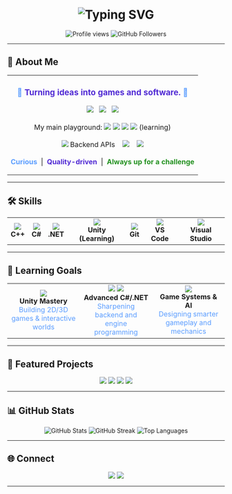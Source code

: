 <!-- Modern Dynamic GitHub Profile README -->

<h1 align="center">
  <img src="https://readme-typing-svg.demolab.com?font=Fira+Code&weight=700&size=32&pause=1000&color=5B9DFF&center=true&vCenter=true&width=520&lines=Umer+Iftikhar;Software+Engineer;Game+Dev+Enthusiast;Builder+of+Fun+Tech" alt="Typing SVG">
</h1>

<p align="center">
  <img src="https://komarev.com/ghpvc/?username=Umer-Iftikhar&color=5B9DFF&style=for-the-badge" alt="Profile views" />
  <img src="https://img.shields.io/github/followers/Umer-Iftikhar?label=Followers&color=5B9DFF&style=for-the-badge" alt="GitHub Followers" />
</p>

---

## 👤 About Me

<div align="center">

<table>
<tr>
<td align="center" width="100%">
  
<h3 style="color:#5B9DFF;">🌟 <span style="color:#512BD4;">Turning ideas into games and software.</span> 🌟</h3>

<p>
<img src="https://img.shields.io/badge/-Umer-5B9DFF?style=flat-square&logo=github&logoColor=white" /> &nbsp;
<img src="https://img.shields.io/badge/Software%20Engineer-512BD4?style=flat-square&logo=codefactor&logoColor=white" /> &nbsp;
<img src="https://img.shields.io/badge/Game%20Dev%20Enthusiast-239120?style=flat-square&logo=unity&logoColor=white" />
<br><br>
My main playground: 
<img src="https://img.shields.io/badge/C++-00599C?style=flat-square&logo=c%2B%2B&logoColor=white" /> 
<img src="https://img.shields.io/badge/C%23-239120?style=flat-square&logo=c-sharp&logoColor=white" /> 
<img src="https://img.shields.io/badge/.NET-512BD4?style=flat-square&logo=dotnet&logoColor=white" /> 
<img src="https://img.shields.io/badge/Unity-222C37?style=flat-square&logo=unity&logoColor=white" /> (learning)
<br><br>
<img src="https://img.shields.io/badge/API-5B9DFF?style=flat-square&logo=databricks&logoColor=white" /> Backend APIs
&nbsp;&nbsp;
<img src="https://img.shields.io/badge/Game%20Logic-239120?style=flat-square&logo=unity&logoColor=white" /> 
&nbsp;&nbsp;
<img src="https://img.shields.io/badge/UI%2FUX-512BD4?style=flat-square&logo=figma&logoColor=white" />
<br><br>
<b><span style="color:#5B9DFF;">Curious</span></b> &nbsp;|&nbsp; <b><span style="color:#512BD4;">Quality-driven</span></b> &nbsp;|&nbsp; <b><span style="color:#239120;">Always up for a challenge</span></b>
</p>

</td>
</tr>
</table>

</div>

---

## 🛠️ Skills

<div align="center">

<table>
<tr>
  <td align="center">
    <img src="https://img.shields.io/badge/C%2B%2B-00599C?style=for-the-badge&logo=c%2B%2B&logoColor=white" /><br>
    <b>C++</b>
  </td>
  <td align="center">
    <img src="https://img.shields.io/badge/C%23-239120?style=for-the-badge&logo=c-sharp&logoColor=white" /><br>
    <b>C#</b>
  </td>
  <td align="center">
    <img src="https://img.shields.io/badge/.NET-512BD4?style=for-the-badge&logo=dotnet&logoColor=white" /><br>
    <b>.NET</b>
  </td>
  <td align="center">
    <img src="https://img.shields.io/badge/Unity-222C37?style=for-the-badge&logo=unity&logoColor=white" /><br>
    <b>Unity (Learning)</b>
  </td>
  <td align="center">
    <img src="https://img.shields.io/badge/Git-F05032?style=for-the-badge&logo=git&logoColor=white" /><br>
    <b>Git</b>
  </td>
  <td align="center">
    <img src="https://img.shields.io/badge/VS%20Code-007ACC?style=for-the-badge&logo=visual-studio-code&logoColor=white" /><br>
    <b>VS Code</b>
  </td>
  <td align="center">
    <img src="https://img.shields.io/badge/Visual%20Studio-5B9DFF?style=for-the-badge&logo=visual-studio&logoColor=white" /><br>
    <b>Visual Studio</b>
  </td>
</tr>
</table>
</div>

---

## 🚀 Learning Goals

<div align="center">

<table>
<tr>
  <td align="center" width="33%">
    <img src="https://img.shields.io/badge/Unity-222C37?style=flat-square&logo=unity&logoColor=white" /><br>
    <b>Unity Mastery</b><br>
    <span style="color:#5B9DFF;">Building 2D/3D games & interactive worlds</span>
  </td>
  <td align="center" width="33%">
    <img src="https://img.shields.io/badge/C%23-239120?style=flat-square&logo=c-sharp&logoColor=white" />
    <img src="https://img.shields.io/badge/.NET-512BD4?style=flat-square&logo=dotnet&logoColor=white" /><br>
    <b>Advanced C#/.NET</b><br>
    <span style="color:#5B9DFF;">Sharpening backend and engine programming</span>
  </td>
  <td align="center" width="33%">
    <img src="https://img.shields.io/badge/Game%20AI-239120?style=flat-square&logo=OpenAI&logoColor=white" /><br>
    <b>Game Systems & AI</b><br>
    <span style="color:#5B9DFF;">Designing smarter gameplay and mechanics</span>
  </td>
</tr>
</table>

</div>

---

## 🚩 Featured Projects
<div align="center">
  <a href="https://github.com/Umer-Iftikhar/Monster"><img src="https://img.shields.io/badge/Monster-GameDev-512BD4?style=for-the-badge"></a>
  <a href="https://github.com/Umer-Iftikhar/UserManagementAPI"><img src="https://img.shields.io/badge/User%20Management%20API-WebApp-5B9DFF?style=for-the-badge"></a>
  <a href="https://github.com/Umer-Iftikhar/MessagingApi"><img src="https://img.shields.io/badge/Messaging%20API-Backend-00599C?style=for-the-badge"></a>
  <a href="https://github.com/FrenZy-1/Neural_Noir_Low_Level"><img src="https://img.shields.io/badge/Neural%20Noir-AI-239120?style=for-the-badge"></a>
</div>

---

## 📊 GitHub Stats

<p align="center">
  <img src="https://github-readme-stats.vercel.app/api?username=Umer-Iftikhar&show_icons=true&theme=github_dark&hide_border=true" alt="GitHub Stats" />
  <img src="https://github-readme-streak-stats.demolab.com/?user=Umer-Iftikhar&theme=github-dark&hide_border=true" alt="GitHub Streak" />
  <img src="https://github-readme-stats.vercel.app/api/top-langs/?username=Umer-Iftikhar&layout=compact&theme=github_dark&hide_border=true" alt="Top Languages" />
</p>

---

## 🌐 Connect
<p align="center">
  <a href="https://www.linkedin.com/in/umer-iftikhar-388677328"><img src="https://img.shields.io/badge/LinkedIn-Umer%20Iftikhar-5B9DFF?style=for-the-badge&logo=linkedin"></a>
  <a href="https://www.coursera.org/user/8dc29b2ae0f1827991959ec1e9ccdbba"><img src="https://img.shields.io/badge/Coursera-Umer%20Iftikhar-512BD4?style=for-the-badge&logo=coursera"></a>
</p>

---

<!--
Want help automating recent commits, blog posts, or achievements? Let me know!
-->
